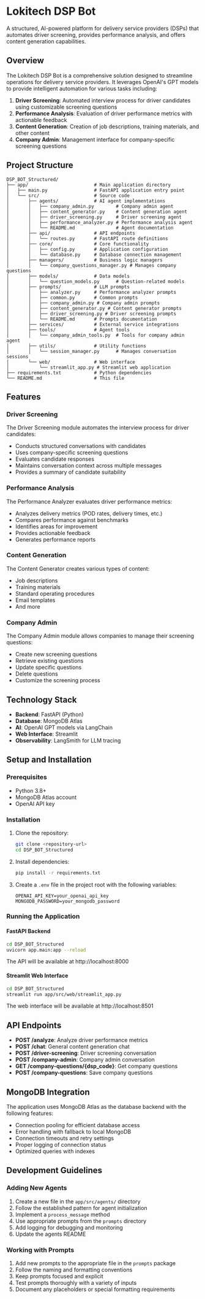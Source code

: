 # Lokitech DSP Bot

A structured, AI-powered platform for delivery service providers (DSPs) that automates driver screening, provides performance analysis, and offers content generation capabilities.

## Overview

The Lokitech DSP Bot is a comprehensive solution designed to streamline operations for delivery service providers. It leverages OpenAI's GPT models to provide intelligent automation for various tasks including:

1. **Driver Screening**: Automated interview process for driver candidates using customizable screening questions
2. **Performance Analysis**: Evaluation of driver performance metrics with actionable feedback
3. **Content Generation**: Creation of job descriptions, training materials, and other content
4. **Company Admin**: Management interface for company-specific screening questions

## Project Structure

```
DSP_BOT_Structured/
├── app/                        # Main application directory
│   ├── main.py                 # FastAPI application entry point
│   └── src/                    # Source code
│       ├── agents/             # AI agent implementations
│       │   ├── company_admin.py        # Company admin agent
│       │   ├── content_generator.py    # Content generation agent
│       │   ├── driver_screening.py     # Driver screening agent
│       │   ├── performance_analyzer.py # Performance analysis agent
│       │   └── README.md               # Agent documentation
│       ├── api/                # API endpoints
│       │   └── routes.py       # FastAPI route definitions
│       ├── core/               # Core functionality
│       │   ├── config.py       # Application configuration
│       │   └── database.py     # Database connection management
│       ├── managers/           # Business logic managers
│       │   └── company_questions_manager.py # Manages company questions
│       ├── models/             # Data models
│       │   └── question_models.py      # Question-related models
│       ├── prompts/            # LLM prompts
│       │   ├── analyzer.py     # Performance analyzer prompts
│       │   ├── common.py       # Common prompts
│       │   ├── company_admin.py # Company admin prompts
│       │   ├── content_generator.py # Content generator prompts
│       │   ├── driver_screening.py # Driver screening prompts
│       │   └── README.md       # Prompts documentation
│       ├── services/           # External service integrations
│       ├── tools/              # Agent tools
│       │   └── company_admin_tools.py  # Tools for company admin agent
│       ├── utils/              # Utility functions
│       │   └── session_manager.py      # Manages conversation sessions
│       └── web/                # Web interface
│           └── streamlit_app.py # Streamlit web application
├── requirements.txt            # Python dependencies
└── README.md                   # This file
```

## Features

### Driver Screening

The Driver Screening module automates the interview process for driver candidates:

- Conducts structured conversations with candidates
- Uses company-specific screening questions
- Evaluates candidate responses
- Maintains conversation context across multiple messages
- Provides a summary of candidate suitability

### Performance Analysis

The Performance Analyzer evaluates driver performance metrics:

- Analyzes delivery metrics (POD rates, delivery times, etc.)
- Compares performance against benchmarks
- Identifies areas for improvement
- Provides actionable feedback
- Generates performance reports

### Content Generation

The Content Generator creates various types of content:

- Job descriptions
- Training materials
- Standard operating procedures
- Email templates
- And more

### Company Admin

The Company Admin module allows companies to manage their screening questions:

- Create new screening questions
- Retrieve existing questions
- Update specific questions
- Delete questions
- Customize the screening process

## Technology Stack

- **Backend**: FastAPI (Python)
- **Database**: MongoDB Atlas
- **AI**: OpenAI GPT models via LangChain
- **Web Interface**: Streamlit
- **Observability**: LangSmith for LLM tracing

## Setup and Installation

### Prerequisites

- Python 3.8+
- MongoDB Atlas account
- OpenAI API key

### Installation

1. Clone the repository:
   ```bash
   git clone <repository-url>
   cd DSP_BOT_Structured
   ```

2. Install dependencies:
   ```bash
   pip install -r requirements.txt
   ```

3. Create a `.env` file in the project root with the following variables:
   ```
   OPENAI_API_KEY=your_openai_api_key
   MONGODB_PASSWORD=your_mongodb_password
   ```

### Running the Application

#### FastAPI Backend

```bash
cd DSP_BOT_Structured
uvicorn app.main:app --reload
```

The API will be available at http://localhost:8000

#### Streamlit Web Interface

```bash
cd DSP_BOT_Structured
streamlit run app/src/web/streamlit_app.py
```

The web interface will be available at http://localhost:8501

## API Endpoints

- **POST /analyze**: Analyze driver performance metrics
- **POST /chat**: General content generation chat
- **POST /driver-screening**: Driver screening conversation
- **POST /company-admin**: Company admin conversation
- **GET /company-questions/{dsp_code}**: Get company questions
- **POST /company-questions**: Save company questions

## MongoDB Integration

The application uses MongoDB Atlas as the database backend with the following features:

- Connection pooling for efficient database access
- Error handling with fallback to local MongoDB
- Connection timeouts and retry settings
- Proper logging of connection status
- Optimized queries with indexes

## Development Guidelines

### Adding New Agents

1. Create a new file in the `app/src/agents/` directory
2. Follow the established pattern for agent initialization
3. Implement a `process_message` method
4. Use appropriate prompts from the `prompts` directory
5. Add logging for debugging and monitoring
6. Update the agents README

### Working with Prompts

1. Add new prompts to the appropriate file in the `prompts` package
2. Follow the naming and formatting conventions
3. Keep prompts focused and explicit
4. Test prompts thoroughly with a variety of inputs
5. Document any placeholders or special formatting requirements
